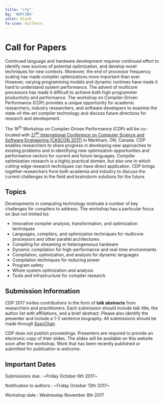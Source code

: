```yaml
---
title: "cfp"
bg: '#DFC3B9'
color: black
fa-icon: bullhorn
---
```


# Call for Papers

Continued language and hardware development requires continued effort to identify new sources of potential optimization, and develop novel techniques for new contexts. Moreover, the end of processor frequency scaling has made compiler optimizations more important than ever. However, varying programming models and dynamic runtimes have made it hard to understand system performance. The advent of multicore processors has made it difficult to achieve both high programmer productivity and performance. The workshop on Compiler-Driven Performance (CDP) provides a unique opportunity for academic researchers, industry researchers, and software developers to examine the state-of-the-art compiler technology and discuss future directions for research and development.


The 16<sup>th</sup> Workshop on Compiler-Driven Performance (CDP) will be co-located with [27<sup>th</sup> International Conference on Computer Science and Software Engineering (CASCON 2017)](http://cascon.ca/) in Markham, ON, Canada. CDP enables researchers to share progress in developing new approaches to existing problems and in identifying new optimization opportunities and performance vectors for current and future languages. Compiler optimization research is a highly practical domain, but also one in which cutting-edge research techniques can have direct application. CDP brings together researchers from both academia and industry to discuss the current challenges in the field and brainstorm solutions for the future.

## Topics

Developments in computing technology motivate a number of key challenges for compilers to address. The workshop has a particular focus on (but not limited to):

* Innovative compiler analysis, transformation, and optimization techniques
* Languages, compilers, and optimization techniques for multicore processors and other parallel architectures
* Compiling for streaming or heterogeneous hardware
* Dynamic compilation for high-performance and real-time environments
* Compilation, optimization, and analysis for dynamic languages
* Compilation techniques for reducing power
* Program safety
* Whole system optimization and analysis
* Tools and infrastructure for compiler research

## Submission Information

CDP 2017 invites contributions in the form of **talk abstracts** from researchers and practitioners. Each submission should include talk title, the author list with affiliations, and a brief abstract. Please also identify the presenter and include a 1-2 sentence biography. All submissions should be made through [EasyChair](https://easychair.org/conferences/?conf=cdp17).

CDP does not publish proceedings. Presenters are required to provide an electronic copy of their slides. The slides will be available on this website soon after the workshop. Work that has been recently published or submitted for publication is welcome.

## Important Dates

Submissions due
: ~Friday October 6th 2017~

Notification to authors
: ~Friday October 13th 2017~

Workshop date
: Wednesday November 8th 2017
